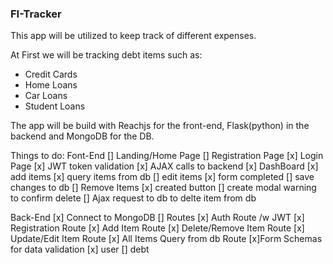 ### FI-Tracker

This app will be utilized to keep track of different expenses.

At First we will be tracking debt items such as:

- Credit Cards
- Home Loans
- Car Loans
- Student Loans

The app will be build with Reachjs for the front-end, Flask(python) in the backend and MongoDB for the DB.

Things to do:
Font-End
[] Landing/Home Page
[] Registration Page
[x] Login Page
[x] JWT token validation
[x] AJAX calls to backend
[x] DashBoard
[x] add items
[x] query items from db
[] edit items
[x] form completed
[] save changes to db
[] Remove Items
[x] created button
[] create modal warning to confirm delete
[] Ajax request to db to delte item from db

Back-End
[x] Connect to MongoDB
[] Routes
[x] Auth Route /w JWT
[x] Registration Route
[x] Add Item Route
[x] Delete/Remove Item Route
[x] Update/Edit Item Route
[x] All Items Query from db Route
[x]Form Schemas for data validation
[x] user
[] debt
